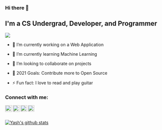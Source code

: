### Hi there 👋

## I'm a CS Undergrad, Developer, and Programmer
<img src="https://komarev.com/ghpvc/?username=ywalia01&color=brightgreen&style=flat-square">

- 🔭 I’m currently working on a Web Application

- 🌱 I’m currently learning Machine Learning

- 👯 I’m looking to collaborate on projects

- 🥅 2021 Goals: Contribute more to Open Source

- ⚡ Fun fact: I love to read and play guitar

### Connect with me:

[<img align="left" alt="" width="22px" src="https://upload.wikimedia.org/wikipedia/commons/thumb/c/c0/Gnome-emblem-web.svg/100px-Gnome-emblem-web.svg.png" />][website]
[<img align="left" alt=" | Twitter" width="22px" src="https://upload.wikimedia.org/wikipedia/sco/9/9f/Twitter_bird_logo_2012.svg" />][twitter]
[<img align="left" alt=" | LinkedIn" width="21px" src="https://upload.wikimedia.org/wikipedia/commons/c/c9/Linkedin.svg" />][linkedin]
[<img align="left" alt=" | Instagram" width="21px" src="https://upload.wikimedia.org/wikipedia/commons/9/96/Instagram.svg" />][instagram]

<br />
<br />

[website]: https://ywalia01.github.io/
[twitter]: https://twitter.com/ywalia01
[instagram]: https://www.instagram.com/notyashwalia/
[linkedin]: https://www.linkedin.com/in/yash-walia-97620516b/

[![Yash's github stats](https://github-readme-stats.vercel.app/api?username=ywalia01&show_icons=true&theme=vue)](https://github.com/ywalia01/github-readme-stats)
